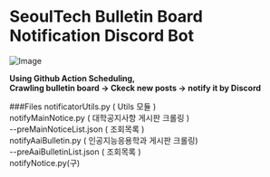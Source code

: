 # SeoulTech Bulletin Board Notification Discord Bot
![Image](https://github.com/user-attachments/assets/14b8ab95-4a9c-41e5-9cda-96a7bb42d058)

**Using Github Action Scheduling,**  
**Crawling bulletin board -> Ckeck new posts -> notify it by Discord**  

###Files
notificatorUtils.py ( Utils 모듈 )  
notifyMainNotice.py ( 대학공지사항 게시판 크롤링 )  
--preMainNoticeList.json ( 조회목록 )  
notifyAaiBulletin.py ( 인공지능응용학과 게시판 크롤링)  
--preAaiBulletinList.json  ( 조회목록 )  
notifyNotice.py(구)  
